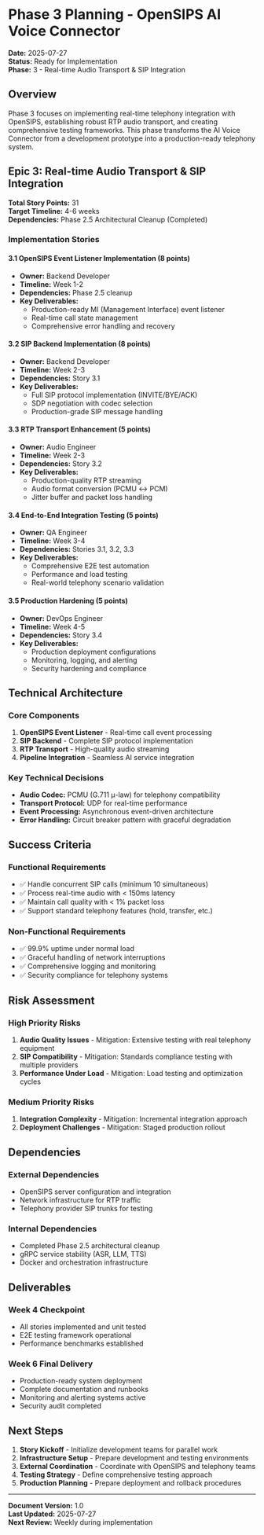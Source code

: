 # Phase 3 Planning - OpenSIPS AI Voice Connector

**Date:** 2025-07-27  
**Status:** Ready for Implementation  
**Phase:** 3 - Real-time Audio Transport & SIP Integration

## Overview

Phase 3 focuses on implementing real-time telephony integration with OpenSIPS, establishing robust RTP audio transport, and creating comprehensive testing frameworks. This phase transforms the AI Voice Connector from a development prototype into a production-ready telephony system.

## Epic 3: Real-time Audio Transport & SIP Integration

**Total Story Points:** 31  
**Target Timeline:** 4-6 weeks  
**Dependencies:** Phase 2.5 Architectural Cleanup (Completed)

### Implementation Stories

#### 3.1 OpenSIPS Event Listener Implementation (8 points)
- **Owner:** Backend Developer
- **Timeline:** Week 1-2
- **Dependencies:** Phase 2.5 cleanup
- **Key Deliverables:**
  - Production-ready MI (Management Interface) event listener
  - Real-time call state management
  - Comprehensive error handling and recovery

#### 3.2 SIP Backend Implementation (8 points)
- **Owner:** Backend Developer  
- **Timeline:** Week 2-3
- **Dependencies:** Story 3.1
- **Key Deliverables:**
  - Full SIP protocol implementation (INVITE/BYE/ACK)
  - SDP negotiation with codec selection
  - Production-grade SIP message handling

#### 3.3 RTP Transport Enhancement (5 points)
- **Owner:** Audio Engineer
- **Timeline:** Week 2-3  
- **Dependencies:** Story 3.2
- **Key Deliverables:**
  - Production-quality RTP streaming
  - Audio format conversion (PCMU ↔ PCM)
  - Jitter buffer and packet loss handling

#### 3.4 End-to-End Integration Testing (5 points)
- **Owner:** QA Engineer
- **Timeline:** Week 3-4
- **Dependencies:** Stories 3.1, 3.2, 3.3
- **Key Deliverables:**
  - Comprehensive E2E test automation
  - Performance and load testing
  - Real-world telephony scenario validation

#### 3.5 Production Hardening (5 points)
- **Owner:** DevOps Engineer
- **Timeline:** Week 4-5
- **Dependencies:** Story 3.4
- **Key Deliverables:**
  - Production deployment configurations
  - Monitoring, logging, and alerting
  - Security hardening and compliance

## Technical Architecture

### Core Components
1. **OpenSIPS Event Listener** - Real-time call event processing
2. **SIP Backend** - Complete SIP protocol implementation  
3. **RTP Transport** - High-quality audio streaming
4. **Pipeline Integration** - Seamless AI service integration

### Key Technical Decisions
- **Audio Codec:** PCMU (G.711 μ-law) for telephony compatibility
- **Transport Protocol:** UDP for real-time performance
- **Event Processing:** Asynchronous event-driven architecture
- **Error Handling:** Circuit breaker pattern with graceful degradation

## Success Criteria

### Functional Requirements
- ✅ Handle concurrent SIP calls (minimum 10 simultaneous)
- ✅ Process real-time audio with < 150ms latency
- ✅ Maintain call quality with < 1% packet loss
- ✅ Support standard telephony features (hold, transfer, etc.)

### Non-Functional Requirements  
- ✅ 99.9% uptime under normal load
- ✅ Graceful handling of network interruptions
- ✅ Comprehensive logging and monitoring
- ✅ Security compliance for telephony systems

## Risk Assessment

### High Priority Risks
1. **Audio Quality Issues** - Mitigation: Extensive testing with real telephony equipment
2. **SIP Compatibility** - Mitigation: Standards compliance testing with multiple providers
3. **Performance Under Load** - Mitigation: Load testing and optimization cycles

### Medium Priority Risks
1. **Integration Complexity** - Mitigation: Incremental integration approach
2. **Deployment Challenges** - Mitigation: Staged production rollout

## Dependencies

### External Dependencies
- OpenSIPS server configuration and integration
- Network infrastructure for RTP traffic
- Telephony provider SIP trunks for testing

### Internal Dependencies  
- Completed Phase 2.5 architectural cleanup
- gRPC service stability (ASR, LLM, TTS)
- Docker and orchestration infrastructure

## Deliverables

### Week 4 Checkpoint
- All stories implemented and unit tested
- E2E testing framework operational
- Performance benchmarks established

### Week 6 Final Delivery
- Production-ready system deployment
- Complete documentation and runbooks
- Monitoring and alerting systems active
- Security audit completed

## Next Steps

1. **Story Kickoff** - Initialize development teams for parallel work
2. **Infrastructure Setup** - Prepare development and testing environments  
3. **External Coordination** - Coordinate with OpenSIPS and telephony teams
4. **Testing Strategy** - Define comprehensive testing approach
5. **Production Planning** - Prepare deployment and rollback procedures

---

**Document Version:** 1.0  
**Last Updated:** 2025-07-27  
**Next Review:** Weekly during implementation